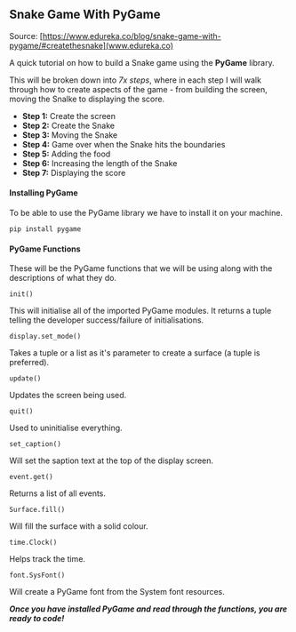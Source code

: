 ## Snake Game With PyGame ##

Source: [https://www.edureka.co/blog/snake-game-with-pygame/#createthesnake](www.edureka.co)

A quick tutorial on how to build a Snake game using the **PyGame** library.

This will be broken down into *7x steps*, where in each step I will walk through how to create aspects of the game - from building the screen, moving the Snalke to displaying the score.
- **Step 1:** Create the screen
- **Step 2:** Create the Snake
- **Step 3:** Moving the Snake
- **Step 4:** Game over when the Snake hits the boundaries
- **Step 5:** Adding the food
- **Step 6:** Increasing the length of the Snake
- **Step 7:** Displaying the score

#### Installing PyGame ####
To be able to use the PyGame library we have to install it on your machine.
```
pip install pygame
```

#### PyGame Functions ####
These will be the PyGame functions that we will be using along with the descriptions of what they do.

```
init()
```
This will initialise all of the imported PyGame modules.  It returns a tuple telling the developer success/failure of initialisations.

```
display.set_mode()
```
Takes a tuple or a list as it's parameter to create a surface (a tuple is preferred).

```
update()
```
Updates the screen being used.

```
quit()
```
Used to uninitialise everything.

```
set_caption()
```
Will set the saption text at the top of the display screen.

```
event.get()
```
Returns a list of all events.

```
Surface.fill()
```
Will fill the surface with a solid colour.

```
time.Clock()
```
Helps track the time.

```
font.SysFont()
```
Will create a PyGame font from the System font resources.

***Once you have installed PyGame and read through the functions, you are ready to code!***
